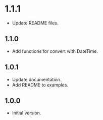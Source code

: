 # 1.1.1

- Update README files.

## 1.1.0

- Add functions for convert with DateTime.

## 1.0.1

- Update documentation.
- Add README to examples.

## 1.0.0

- Initial version.
